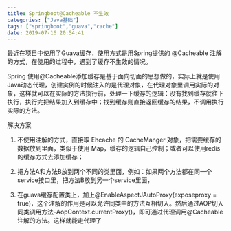 ```yaml
---
title: Springboot@Cacheable 不生效
categories: ["Java基础"]
tags: ["springboot","guava","cache"]
date: 2019-07-16 20:54:41
---
```


最近在项目中使用了Guava缓存，使用方式是用Spring提供的 @Cacheable 注解的方式，在使用的过程中，遇到了缓存不生效的情况。

Spring 使用@Cacheable添加缓存是基于面向切面的思想做的，实际上就是使用Java动态代理，创建实例的时候注入的是代理对象，在代理对象里调用实际的对象，这样就可以在实际的方法执行前，处理一下缓存的逻辑：没有找到缓存就往下执行，执行完把结果加入到缓存中；找到缓存则直接返回缓存的结果，不调用执行实际的方法。

解决方案

1. 不使用注解的方式，直接取 Ehcache 的 CacheManger 对象，把需要缓存的数据放到里面，类似于使用 Map，缓存的逻辑自己控制；或者可以使用redis的缓存方式去添加缓存；

2. 把方法A和方法B放到两个不同的类里面，例如：如果两个方法都在同一个service接口里，把方法B放到另一个service里面，

3. 在guava缓存配置类上，加上@EnableAspectJAutoProxy(exposeproxy = true)，这个注解的作用是可以允许同类中的方法互相切入。然后通过AOP切入同类调用方法-AopContext.currentProxy()，即可通过代理调用@Cacheable 注解的方法。这样就能走代理了


